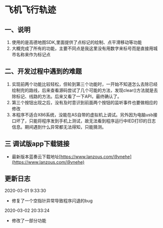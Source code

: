 # 飞机飞行轨迹
## 一、说明
1.  使用的是高德地图SDK,里面提供了点标记的绘制、点平滑移动等功能
2.  大概完成了所有的功能，主要不同点是我这里没有用数字来标号而是直接用城市名称来作为标记点

## 二、开发过程中遇到的难题
1. 实现前两个功能比较轻松，但轮到第三个功能时，一开始不知道怎么去除已经绘制完的路线，后来查看源码尝试了几个可能的方法，发现clear()方法就是去除标记、线路的方法。后来又看了一下API，最终确认了。
2. 第三个按钮出现之后，没有及时意识到前面两个按钮的监听事件也要做相应的修改
3. 本程序不适合X86系统，没能在AS自带的虚拟机上调试。另外因为电脑usb接口坏了，只能将程序发到手机上测试，故无法看到程序运行中IED打印的日志信息。期间遇到什么异常都无法得知，只能猜测。

## 三 调试版app下载链接
* 最新版本蓝奏云下载地址[https://www.lanzous.com/i9vnehe](https://www.lanzous.com/i9vnehe)


## 更新日志

2020-03-01 9:33:30 

* 修复了一个空指针异常导致程序闪退的bug

2020-03-02 20:33:24 

* 修改了一部分功能
